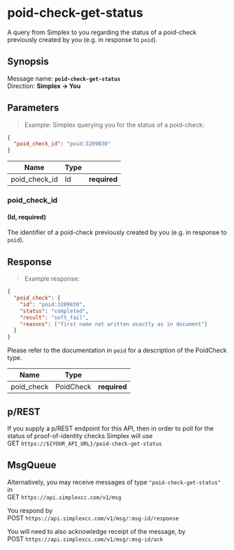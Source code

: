 # poid-check-get-status #

A query from Simplex to you regarding the status of a poid-check previously created by you (e.g. in response to `poid`).

## Synopsis ##

Message name: **`poid-check-get-status`**  
Direction: **Simplex &rarr; You**

## Parameters ##

> Example: Simplex querying you for the status of a poid-check:

```json
{
  "poid_check_id": "poid:3209830"
}
```

Name          | Type |   |
------------- | ---- | - |
poid_check_id | Id   | **required**

### poid_check_id ###
#### (Id, **required**)

The identifier of a poid-check previously created by you (e.g. in response to `poid`).

## Response ##

> Example response:

```json
{
  "poid_check": {
    "id": "poid:3209830",
    "status": "completed",
    "result": "soft_fail",
    "reasons": ["first name not written exactly as in document"]
  }
}
```

Please refer to the documentation in `poid` for a description of the PoidCheck type.

Name       | Type      |   |
---------- | --------- | - |
poid_check | PoidCheck | **required**

## p/REST ##

If you supply a p/REST endpoint for this API, then in order to poll for the status of proof-of-identity checks Simplex will use  
<span class="http-verb http-get">GET</span> `https://${YOUR_API_URL}/poid-check-get-status`

## MsgQueue ##

Alternatively, you may receive messages of type `"poid-check-get-status"` in  
<span class="http-verb http-get">GET</span> `https://api.simplexcc.com/v1/msg`

You respond by  
<span class="http-verb http-post">POST</span> `https://api.simplexcc.com/v1/msg/:msg-id/response`

You will need to also acknowledge receipt of the message, by  
<span class="http-verb http-post">POST</span> `https://api.simplexcc.com/v1/msg/:msg-id/ack`

[modeline]: # ( vim: set ts=2 sw=2 expandtab wrap linebreak: )
